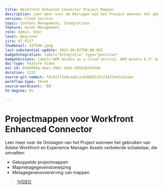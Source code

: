 ```yaml
---
title: Workfront Enhanced Connector Project Mappen
description: Leer meer over de Omslagen van het Project wanneer het gebruiken van Adobe Workfront en Experience Manager Assets verbeterde schakelaar.
version: Cloud Service
topic: Content Management, Integrations
feature: Asset Management
role: Admin, User
level: Beginner
jira: KT-9127
thumbnail: 337586.jpeg
last-substantial-update: 2022-09-02T00:00:00Z
badgeIntegration: label="Integratie" type="positive"
badgeVersions: label="AEM Assets as a Cloud Service, AEM Assets 6.5" before-title="false"
doc-type: Feature Video
exl-id: 0e9d056a-4eec-450c-a941-b9563634fe8a
duration: 1222
source-git-commit: f4c621f3a9caa8c2c64b8323312343fe421a5aee
workflow-type: tm+mt
source-wordcount: '58'
ht-degree: 0%

---
```


# Projectmappen voor Workfront Enhanced Connector

Leer meer over de Omslagen van het Project wanneer het gebruiken van Adobe Workfront en Experience Manager Assets verbeterde schakelaar, die omvatten:

+ Gekoppelde projectmappen
+ Mapmetagegevenstoewijzing
+ Metagegevensovererving van mappen

>[!VIDEO](https://video.tv.adobe.com/v/337586?quality=12&learn=on)
